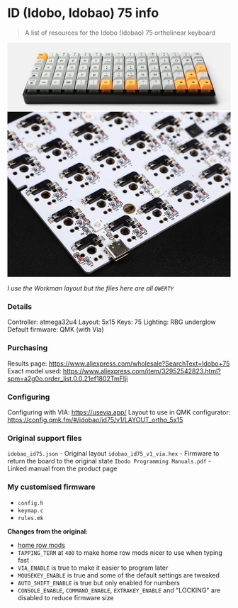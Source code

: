 # ID (Idobo, Idobao) 75 info

> A list of resources for the Idobo (Idobao) 75 ortholinear keyboard

![board](board.jpg)
![pcb](pcb.jpg)

*I use the Workman layout but the files here are all `QWERTY`*

### Details

Controller: atmega32u4
Layout: 5x15
Keys: 75
Lighting: RBG underglow
Default firmware: QMK (with Via)

### Purchasing

Results page: https://www.aliexpress.com/wholesale?SearchText=Idobo+75
Exact model used: https://www.aliexpress.com/item/32952542823.html?spm=a2g0o.order_list.0.0.21ef1802TmFIji

### Configuring

Configuring with VIA: https://usevia.app/
Layout to use in QMK configurator: https://config.qmk.fm/#/idobao/id75/v1/LAYOUT_ortho_5x15

### Original support files

`idobao_id75.json` - Original layout
`idobao_id75_v1_via.hex` - Firmware to return the board to the original state
`Ibodo Programming Manuals.pdf` - Linked manual from the product page

### My customised firmware

- `config.h`
- `keymap.c`
- `rules.mk`

**Changes from the original:**

- [home row mods](https://precondition.github.io/home-row-mods#getting-started-with-home-row-mods-on-qmk)
- `TAPPING_TERM` at `400` to make home row mods nicer to use when typing fast
- `VIA_ENABLE` is true to make it easier to program later
- `MOUSEKEY_ENABLE` is true and some of the default settings are tweaked
- `AUTO_SHIFT_ENABLE` is true but only enabled for numbers
- `CONSOLE_ENABLE`, `COMMAND_ENABLE`, `EXTRAKEY_ENABLE` and "LOCKING" are disabled to reduce firmware size
